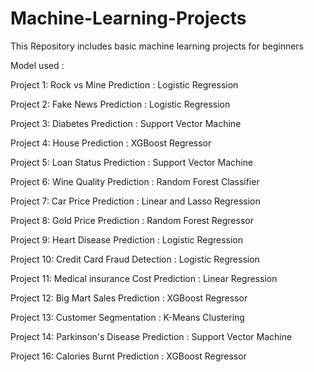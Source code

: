 # Machine-Learning-Projects
This Repository includes basic machine learning projects for beginners

Model used :

Project 1: Rock vs Mine Prediction : Logistic Regression

Project 2: Fake News Prediction    : Logistic Regression

Project 3: Diabetes Prediction   : Support Vector Machine

Project 4: House Prediction : XGBoost Regressor

Project 5: Loan Status Prediction   : Support Vector Machine

Project 6: Wine Quality Prediction : Random Forest Classifier

Project 7: Car Price Prediction : Linear and Lasso Regression

Project 8: Gold Price Prediction : Random Forest Regressor

Project 9: Heart Disease Prediction : Logistic Regression

Project 10: Credit Card Fraud Detection : Logistic Regression

Project 11: Medical insurance Cost Prediction : Linear Regression

Project 12: Big Mart Sales Prediction : XGBoost Regressor

Project 13: Customer Segmentation : K-Means Clustering

Project 14: Parkinson's Disease Prediction   : Support Vector Machine

Project 16: Calories Burnt Prediction : XGBoost Regressor
